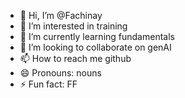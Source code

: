 - 👋 Hi, I’m @Fachinay
- 👀 I’m interested in training
- 🌱 I’m currently learning fundamentals
- 💞️ I’m looking to collaborate on genAI
- 📫 How to reach me github
- 😄 Pronouns: nouns
- ⚡ Fun fact: FF

<!---
Fachinay/Fachinay is a ✨ special ✨ repository because its `README.md` (this file) appears on your GitHub profile.
You can click the Preview link to take a look at your changes.
--->
